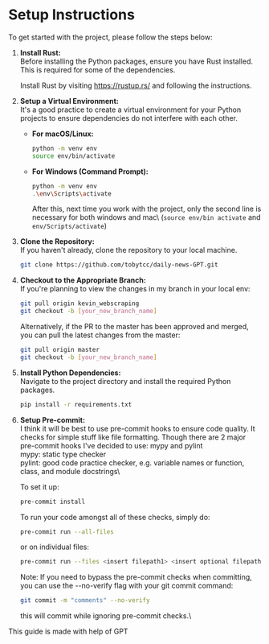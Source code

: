 # Setup Instructions

To get started with the project, please follow the steps below:

1. **Install Rust:**\
    Before installing the Python packages, ensure you have Rust installed. This is required for some of the dependencies.

    Install Rust by visiting https://rustup.rs/ and following the instructions.

2. **Setup a Virtual Environment:**\
    It's a good practice to create a virtual environment for your Python projects to ensure dependencies do not interfere with each other.

   - **For macOS/Linux:**
     ```bash
     python -m venv env
     source env/bin/activate
     ```

   - **For Windows (Command Prompt):**
     ```bash
     python -m venv env
     .\env\Scripts\activate
     ```

     After this, next time you work with the project, only the second line is necessary for both windows and mac\ (```source env/bin activate``` and ```env/Scripts/activate```)

3. **Clone the Repository:**\
    If you haven't already, clone the repository to your local machine.
    ```bash
    git clone https://github.com/tobytcc/daily-news-GPT.git
    ```

4. **Checkout to the Appropriate Branch:**\
    If you're planning to view the changes in my branch in your local env:
    ```bash
    git pull origin kevin_webscraping
    git checkout -b [your_new_branch_name]
    ```

    Alternatively, if the PR to the master has been approved and merged, you can pull the latest changes from the master:
    ```bash
    git pull origin master
    git checkout -b [your_new_branch_name]
    ```

5. **Install Python Dependencies:**\
    Navigate to the project directory and install the required Python packages.
    ```bash
    pip install -r requirements.txt
    ```

6. **Setup Pre-commit:**\
    I think it will be best to use pre-commit hooks to ensure code quality. It checks for simple stuff like file formatting. Though there are 2 major pre-commit hooks I've decided to use: mypy and pylint\
    mypy: static type checker\
    pylint: good code practice checker, e.g. variable names or function, class, and module docstrings\

    To set it up:
    ```bash
    pre-commit install
    ```

    To run your code amongst all of these checks, simply do:
    ```bash
    pre-commit run --all-files
    ```
    or on individual files:
    ```bash
    pre-commit run --files <insert filepath1> <insert optional filepath2> ...
    ```

    Note: If you  need to bypass the pre-commit checks when committing, you can use the --no-verify flag with your git commit command:
    ```bash
    git commit -m "comments" --no-verify
    ```
    this will commit while ignoring pre-commit checks.\


This guide is made with help of GPT
